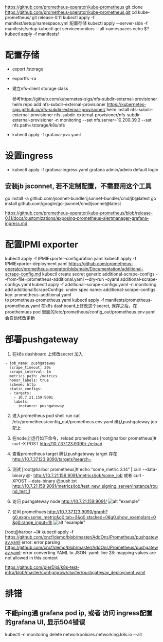 https://github.com/prometheus-operator/kube-prometheus
git clone https://github.com/prometheus-operator/kube-prometheus.git
cd kube-prometheus/
git release-0.11
kubectl apply -f manifest/setup/namespace.yml
配置存储
kubectl apply --server-side -f manifests/setup
kubectl get servicemonitors --all-namespaces
echo $?
kubectl apply -f manifests/

# 配置存储
- export /storage
- exportfs -ra
- 建立nfs-client storage class

    参考https://github.com/kubernetes-sigs/nfs-subdir-external-provisioner
    helm repo add nfs-subdir-external-provisioner https://kubernetes-sigs.github.io/nfs-subdir-external-provisioner/
    helm install nfs-subdir-external-provisioner nfs-subdir-external-provisioner/nfs-subdir-external-provisioner -n monitoring --set nfs.server=10.200.39.3 --set nfs.path=/storage/k8s/nfs
- kubectl apply -f grafana-pvc.yaml

# 设置ingress
- kubectl apply -f grafana-ingress.yaml
  grafana admin/admin default login

## 安装jb jsconnet, 若不定制配置，不需要用这个工具
go install -a github.com/jsonnet-bundler/jsonnet-bundler/cmd/jb@latest
go install github.com/google/go-jsonnet/cmd/jsonnet@latest

https://github.com/prometheus-operator/kube-prometheus/blob/release-0.11/docs/customizations/exposing-prometheus-alertmanager-grafana-ingress.md

# 配置IPMI exporter
kubectl apply -f IPMIExporter-configuration.yaml
kubectl apply -f IPMIExporter-deployment.yaml
https://github.com/prometheus-operator/prometheus-operator/blob/main/Documentation/additional-scrape-config.md
kubectl create secret generic additional-scrape-configs --from-file=prometheus-additional.yaml --dry-run -oyaml  additional-scrape-configs.yaml
kubectl apply -f additional-scrape-configs.yaml -n monitoring
add additionalScrapeConfigs: under spec
    name: additional-scrape-configs
    key: prometheus-additional.yaml  
to prometheus-prometheus.yaml
kubectl apply -f manifests/prometheus-prometheus.yaml 
在k8s dashboard上修改这个secret, 保存之后，在proethemues pod 里面的/etc/prometheus/config_out/prometheus.env.yaml 会自动修改更新

# 部署pushgateway
1. 在k8s dashboard 上修改secret 加入
```
- job_name: pushgateway
  scrape_timeout: 30s
  scrape_interval: 1m
  metrics_path: /metrics
  honor_labels: true
  scheme: http
  static_configs:
  - targets:
    - 10.7.21.159:9091
    labels:
      instance: pushgateway
```
2. 进入prometheus pod shell run 
cat /etc/prometheus/config_out/prometheus.env.yaml 
确认pushgateway job 配上

3. 在node上运行如下命令，reload promethues
[root@harbor prometheus]# curl -X POST http://10.7.37.123:9090/-/reload

4. 查看prometheus target 确认pushgateway target 存在
 http://10.7.37.123:9090/targets?search= 

5. 测试 
[root@harbor prometheus]# echo "some_metric 3.14" | curl --data-binary @- http://10.7.21.159:9091/metrics/job/some_job
或者 curl -XPOST --data-binary @push.txt http://10.7.21.159:9091/metrics/job/test_new_signing_server/instance/round_test_1

6. 访问 pushgateway node http://10.7.21.159:9091/
 ![alt "example"](/assets/img/pushgateway_metrics.png) 
7. 访问 promethues http://10.7.37.123:9090/graph?g0.expr=some_metric&g0.tab=0&g0.stacked=0&g0.show_exemplars=0&g0.range_input=1h
 ![alt "example"](/assets/img/promethues_metrics.png)


[root@harbor ~]# kubectl apply -f https://github.com/cncf/demo/blob/master/AddOns/Prometheus/pushgateway.yaml
error: error parsing https://github.com/cncf/demo/blob/master/AddOns/Prometheus/pushgateway.yaml: error converting YAML to JSON: yaml: line 28: mapping values are not allowed in this context


https://github.com/pierDipi/k8s-test-infra/blob/master/config/prow/cluster/pushgateway_deployment.yaml


# 排错
## 不能ping通 grafana pod ip, 或者 访问 ingress配置的grafana UI, 显示504错误
kubectl -n monitoring delete networkpolicies.networking.k8s.io --all
